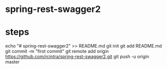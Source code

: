 # spring-rest-swagger2

# steps
echo "# spring-rest-swagger2" >> README.md
git init
git add README.md
git commit -m "first commit"
git remote add origin https://github.com/rcintra/spring-rest-swagger2.git
git push -u origin master
